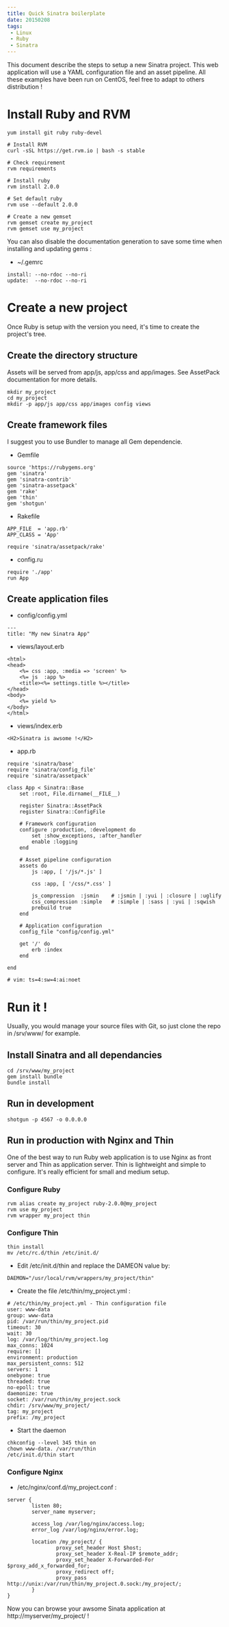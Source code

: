 ```yaml
---
title: Quick Sinatra boilerplate
date: 20150208
tags:
 - Linux
 - Ruby
 - Sinatra
---
```


This document describe the steps to setup a new Sinatra project. This web application will use a YAML configuration file and an asset pipeline.
All these examples have been run on CentOS, feel free to adapt to others distribution !

# Install Ruby and RVM

```
yum install git ruby ruby-devel

# Install RVM
curl -sSL https://get.rvm.io | bash -s stable

# Check requirement
rvm requirements

# Install ruby
rvm install 2.0.0

# Set default ruby
rvm use --default 2.0.0

# Create a new gemset
rvm gemset create my_project
rvm gemset use my_project

```

You can also disable the documentation generation to save some time when installing and updating gems :

 -  ~/.gemrc

```
install: --no-rdoc --no-ri
update:  --no-rdoc --no-ri
```

# Create a new project

Once Ruby is setup with the version you need, it's time to create the project's tree.

## Create the directory structure

Assets will be served from app/js, app/css and app/images. See AssetPack documentation for more details.

```
mkdir my_project
cd my_project
mkdir -p app/js app/css app/images config views 
```

## Create framework files

I suggest you to use Bundler to manage all Gem dependencie.

 - Gemfile

```
source 'https://rubygems.org'
gem 'sinatra'
gem 'sinatra-contrib'
gem 'sinatra-assetpack'
gem 'rake'
gem 'thin'
gem 'shotgun'
```

 - Rakefile

```
APP_FILE  = 'app.rb'
APP_CLASS = 'App'

require 'sinatra/assetpack/rake'
```

 - config.ru

```
require './app'
run App
```

## Create application files

 - config/config.yml

```
---
title: "My new Sinatra App"
```

 - views/layout.erb

```
<html>
<head>
	<%= css :app, :media => 'screen' %>
	<%= js  :app %>
	<title><%= settings.title %></title>
</head>
<body>
	<%= yield %>
</body>
</html>
```

 - views/index.erb

```
<H2>Sinatra is awsome !</H2>
```

 - app.rb

```
require 'sinatra/base'
require 'sinatra/config_file'
require 'sinatra/assetpack'

class App < Sinatra::Base
	set :root, File.dirname(__FILE__)

    register Sinatra::AssetPack
    register Sinatra::ConfigFile

	# Framework configuration
	configure :production, :development do
		set :show_exceptions, :after_handler
		enable :logging
	end

    # Asset pipeline configuration
    assets do
        js :app, [ '/js/*.js' ]

        css :app, [ '/css/*.css' ]

        js_compression  :jsmin    # :jsmin | :yui | :closure | :uglify
        css_compression :simple   # :simple | :sass | :yui | :sqwish
		prebuild true
    end

    # Application configuration
    config_file "config/config.yml"

    get '/' do
        erb :index
    end

end

# vim: ts=4:sw=4:ai:noet
```

# Run it !

Usually, you would manage your source files with Git, so just clone the repo in /srv/www/ for example.

## Install Sinatra and all dependancies

```
cd /srv/www/my_project
gem install bundle
bundle install
```

## Run in development 

```
shotgun -p 4567 -o 0.0.0.0
```

## Run in production with Nginx and Thin

One of the best way to run Ruby web application is to use Nginx as front server and Thin as application server.
Thin is lightweight and simple to configure. It's really efficient for small and medium setup.

### Configure Ruby

```
rvm alias create my_project ruby-2.0.0@my_project
rvm use my_project
rvm wrapper my_project thin
```

### Configure Thin

```
thin install
mv /etc/rc.d/thin /etc/init.d/
```

 - Edit /etc/init.d/thin and replace the DAMEON value by:

```
DAEMON="/usr/local/rvm/wrappers/my_project/thin"
```

 - Create the file /etc/thin/my_project.yml :

```
# /etc/thin/my_project.yml - Thin configuration file 
user: www-data
group: www-data
pid: /var/run/thin/my_project.pid
timeout: 30
wait: 30
log: /var/log/thin/my_project.log
max_conns: 1024
require: []
environment: production
max_persistent_conns: 512
servers: 1
onebyone: true
threaded: true
no-epoll: true
daemonize: true
socket: /var/run/thin/my_project.sock
chdir: /srv/www/my_project/
tag: my_project
prefix: /my_project

```

 - Start the daemon


```
chkconfig --level 345 thin on
chown www-data. /var/run/thin
/etc/init.d/thin start
```

### Configure Nginx

 - /etc/nginx/conf.d/my_project.conf :

```
server {
        listen 80;
        server_name myserver;

        access_log /var/log/nginx/access.log;
        error_log /var/log/nginx/error.log;

        location /my_project/ {
                proxy_set_header Host $host;
                proxy_set_header X-Real-IP $remote_addr;
                proxy_set_header X-Forwarded-For $proxy_add_x_forwarded_for;
                proxy_redirect off;
                proxy_pass http://unix:/var/run/thin/my_project.0.sock:/my_project/;
        }
}
```

Now you can browse your awsome Sinata application at http://myserver/my_project/ !
